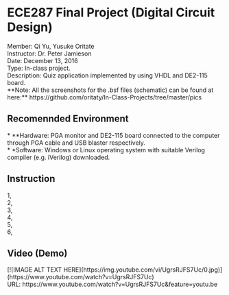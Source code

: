 <h1>ECE287 Final Project (Digital Circuit Design)</h1>
Member: Qi Yu, Yusuke Oritate<br/>
Instructor: Dr. Peter Jamieson<br/>
Date: December 13, 2016<br/>
Type: In-class project. <br/>
Description: Quiz application implemented by using VHDL and DE2-115 board.<br/>
**Note: All the screenshots for the .bsf files (schematic) can be found at here:** https://github.com/oritaty/In-Class-Projects/tree/master/pics<br/>
<h2>Recomennded Environment</h2>
* **Hardware: PGA monitor and DE2-115 board connected to the computer through PGA cable and USB blaster respectively.<br/>
* *Software: Windows or Linux operating system with suitable Verilog compiler (e.g. iVerilog) downloaded.<br/>

<h2>Instruction</h2>
1, <br/>
2, <br/>
3, <br/>
4, <br/>
5, <br/>
6, <br/>
<h2>Video (Demo)</h2>
[![IMAGE ALT TEXT HERE](https://img.youtube.com/vi/UgrsRJFS7Uc/0.jpg)](https://www.youtube.com/watch?v=UgrsRJFS7Uc)<br/>
URL: https://www.youtube.com/watch?v=UgrsRJFS7Uc&feature=youtu.be<br/>
